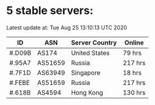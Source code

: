 # 5 stable servers:

Latest update at: Tue Aug 25 13:10:13 UTC 2020

| ID | ASN | Server Country | Online |
| -- | --- | -------------- | ------ |
| #.D09B | AS174 | United States | 79 hrs |
| #.95A7 | AS51659 | Russia | 217 hrs |
| #.7F1D | AS63949 | Singapore | 18 hrs |
| #.FEBE | AS51659 | Russia | 217 hrs |
| #.618B | AS4594 | Hong Kong | 130 hrs |


